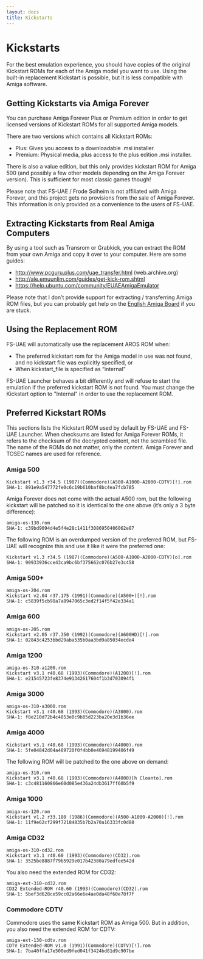 ```yaml
---
layout: docs
title: Kickstarts
---
```


# Kickstarts

For the best emulation experience, you should have copies of the original
Kickstart ROMs for each of the Amiga model you want to use. Using the
built-in replacement Kickstart is possible, but it is less compatible with
Amiga software.

## Getting Kickstarts via Amiga Forever

You can purchase Amiga Forever Plus or Premium edition in order to get
licensed versions of Kickstart ROMs for all supported Amiga models.

There are two versions which contains all Kickstart ROMs:

* Plus: Gives you access to a downloadable .msi installer.
* Premium: Physical media, plus access to the plus edition .msi installer. 

There is also a value edition, but this only provides kickstart ROM for
Amiga 500 (and possibly a few other models depending on the Amiga Forever
version). This is sufficient for most classic games though!

Please note that FS-UAE / Frode Solheim is not affiliated with Amiga Forever,
and this project gets no provisions from the sale of Amiga Forever.
This information is only provided as a convenience to the users of FS-UAE.

## Extracting Kickstarts from Real Amiga Computers

By using a tool such as Transrom or Grabkick, you can extract the ROM from
your own Amiga and copy it over to your computer. Here are some guides:

* http://www.pcguru.plus.com/uae_transfer.html (web.archive.org)
* http://ale.emuunlim.com/guides/get-kick-rom.shtml
* https://help.ubuntu.com/community/EUAEAmigaEmulator

Please note that I don’t provide support for extracting / transferring
Amiga ROM files, but you can probably get help on the
[English Amiga Board](http://eab.abime.net/) if you are stuck.

## Using the Replacement ROM

FS-UAE will automatically use the replacement AROS ROM when:

* The preferred kickstart rom for the Amiga model in use was not found,
  and no kickstart file was explicitly specified, or
* When kickstart_file is specified as “internal”

FS-UAE Launcher behaves a bit differently and will refuse to start the
emulation if the preferred kickstart ROM is not found. You must change the
Kickstart option to "Internal" in order to use the replacement ROM.

## Preferred Kickstart ROMs

This sections lists the Kickstart ROM used by default by FS-UAE and
FS-UAE Launcher. When checksums are listed for Amiga Forever ROMs, it refers
to the checksum of the decrypted content, not the scrambled file. The name
of the ROMs do not matter, only the content. Amiga Forever and TOSEC names
are used for reference.

### Amiga 500

    Kickstart v1.3 r34.5 (1987)(Commodore)(A500-A1000-A2000-CDTV)[!].rom
    SHA-1: 891e9a547772fe0c6c19b610baf8bc4ea7fcb785

Amiga Forever does not come with the actual A500 rom, but the following
kickstart will be patched so it is identical to the one above (it’s only a
3 byte difference):

    amiga-os-130.rom
    SHA-1: c39bd9094d4e5f4e28c1411f3086950406062e87

The following ROM is an overdumped version of the preferred ROM, but FS-UAE
will recognize this and use it like it were the preferred one:

    Kickstart v1.3 r34.5 (1987)(Commodore)(A500-A1000-A2000-CDTV)[o].rom
    SHA-1: 90933936cce43ca9bc6bf375662c076b27e3c458

### Amiga 500+

    amiga-os-204.rom
    Kickstart v2.04 r37.175 (1991)(Commodore)(A500+)[!].rom
    SHA-1: c5839f5cb98a7a8947065c3ed2f14f5f42e334a1

### Amiga 600

    amiga-os-205.rom
    Kickstart v2.05 r37.350 (1992)(Commodore)(A600HD)[!].rom
    SHA-1: 02843c4253bbd29aba535b0aa3bd9a85034ecde4

### Amiga 1200

    amiga-os-310-a1200.rom
    Kickstart v3.1 r40.68 (1993)(Commodore)(A1200)[!].rom
    SHA-1: e21545723fe8374e91342617604f1b3d703094f1

### Amiga 3000

    amiga-os-310-a3000.rom
    Kickstart v3.1 r40.68 (1993)(Commodore)(A3000).rom
    SHA-1: f8e210d72b4c4853e0c9b85d223ba20e3d1b36ee

### Amiga 4000

    Kickstart v3.1 r40.68 (1993)(Commodore)(A4000).rom
    SHA-1: 5fe04842d04a489720f0f4bb0e46948199406f49

The following ROM will be patched to the one above on demand:

    amiga-os-310.rom
    Kickstart v3.1 r40.68 (1993)(Commodore)(A4000)[h Cloanto].rom
    SHA-1: c3c481160866e60d085e436a24db3617ff60b5f9

### Amiga 1000

    amiga-os-120.rom
    Kickstart v1.2 r33.180 (1986)(Commodore)(A500-A1000-A2000)[!].rom
    SHA-1: 11f9e62cf299f72184835b7b2a70a16333fc0d88

### Amiga CD32

    amiga-os-310-cd32.rom
    Kickstart v3.1 r40.60 (1993)(Commodore)(CD32).rom
    SHA-1: 3525be8887f79b5929e017b42380a79edfee542d

You also need the extended ROM for CD32:

    amiga-ext-310-cd32.rom
    CD32 Extended-ROM r40.60 (1993)(Commodore)(CD32).rom
    SHA-1: 5bef3d628ce59cc02a66e6e4ae0da48f60e78f7f

### Commodore CDTV

Commodore uses the same Kickstart ROM as Amiga 500. But in addition, you also
need the extended ROM for CDTV:

    amiga-ext-130-cdtv.rom
    CDTV Extended-ROM v1.0 (1991)(Commodore)(CDTV)[!].rom
    SHA-1: 7ba40ffa17e500ed9fed041f3424bd81d9c907be
